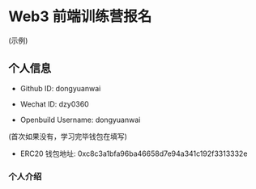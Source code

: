 # Web3 前端训练营报名
(示例)
## 个人信息

* Github ID: dongyuanwai

* Wechat ID: dzy0360

* Openbuild Username: dongyuanwai

(首次如果没有，学习完毕钱包在填写)

* ERC20 钱包地址: 0xc8c3a1bfa96ba46658d7e94a341c192f3313332e


### 个人介绍

